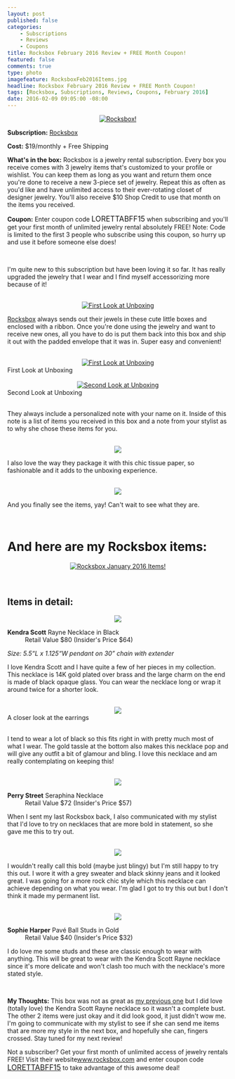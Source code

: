 ```yaml
---
layout: post
published: false
categories: 
    - Subscriptions
    - Reviews
    - Coupons
title: Rocksbox February 2016 Review + FREE Month Coupon!
featured: false
comments: true
type: photo
imagefeature: RocksboxFeb2016Items.jpg
headline: Rocksbox February 2016 Review + FREE Month Coupon!
tags: [Rocksbox, Subscriptions, Reviews, Coupons, February 2016]
date: 2016-02-09 09:05:00 -08:00
---
```


<center><a href="https://www.rocksbox.com" target="_blank">
<img src="/images/RocksboxFeb2016Package.jpg" border="0" style="border:none;max-width:100%;" alt="Rocksbox!" />
</a></center>

<p><b>Subscription:</b> <a href="https://www.rocksbox.com" target="_blank">Rocksbox</a></p>
<p><b>Cost:</b> $19/monthly + Free Shipping</p>
<p><b>What's in the box:</b> Rocksbox is a jewelry rental subscription. Every box you receive comes with 3 jewelry items that's customized to your profile or wishlist. You can keep them as long as you want and return them once you're done to receive a new 3-piece set of jewelry. Repeat this as often as you'd like and have unlimited access to their ever-rotating closet of designer jewelry. You'll also receive $10 Shop Credit to use that month on the items you received.</p>
<p><b>Coupon:</b> Enter coupon code <big>LORETTABFF15</big> when subscribing and you'll get your first month of unlimited jewelry rental absolutely FREE! Note: Code is limited to the first 3 people who subscribe using this coupon, so hurry up and use it before someone else does!</big></p>

<br>

<p>I'm quite new to this subscription but have been loving it so far. It has really upgraded the jewelry that I wear and I find myself accessorizing more because of it!</p>

<br>

<center><a href="https://www.rocksbox.com" target="_blank">
<img src="/images/RocksboxFeb2016Box.jpg" border="0" style="border:none;max-width:100%;" alt="First Look at Unboxing" />
</a></center>

<p><a href="https://www.rocksbox.com" target="_blank">Rocksbox</a> always sends out their jewels in these cute little boxes and enclosed with a ribbon. Once you're done using the jewelry and want to receive new ones, all you have to do is put them back into this box and ship it out with the padded envelope that it was in. Super easy and convenient!</p>

<br>

<center><a href="https://www.rocksbox.com" target="_blank">
<img src="/images/RocksboxFeb2016OpenBox.jpg" border="0" style="border:none;max-width:100%;" alt="First Look at Unboxing" />
</a></center>
<figcaption>First Look at Unboxing</figcaption>
<br>

<center><a href="https://www.rocksbox.com" target="_blank">
<img src="/images/RocksboxFeb2016OpenBox2.jpg" border="0" style="border:none;max-width:100%;" alt="Second Look at Unboxing" />
</a></center>
<figcaption>Second Look at Unboxing</figcaption>
<br>

<p>They always include a personalized note with your name on it. Inside of this note is a list of items you received in this box and a note from your stylist as to why she chose these items for you.</p>

<br>

<center><a href="https://www.rocksbox.com" target="_blank">
<img src="/images/RocksboxFeb2016OpenBox3.jpg" border="0" style="border:none;max-width:100%;" />
</a></center>
<p>I also love the way they package it with this chic tissue paper, so fashionable and it adds to the unboxing experience.</p>

<br>

<center><a href="https://www.rocksbox.com" target="_blank">
<img src="/images/RocksboxFeb2016OpenBox4.jpg" border="0" style="border:none;max-width:100%;" />
</a></center>
<p>And you finally see the items, yay! Can't wait to see what they are.</p>

<br>

# And here are my Rocksbox items:

<p><center><a href="https://www.rocksbox.com" target="_blank">
<img src="/images/RocksboxFeb2016Items.jpg" border="0" style="border:none;max-width:100%;" alt="Rocksbox January 2016 Items!" /></a></center></p>
<br>

## Items in detail:

<center><a href="https://www.rocksbox.com" target="_blank">
<img src="/images/RocksboxFeb2016KendraScottRayneNecklace.jpg" border="0" style="border:none;max-width:100%;" />
</a></center>

<DL>
<DT><b>Kendra Scott</b> Rayne Necklace in Black</DT>
<DD>Retail Value $80 (Insider's Price $64)</DD>
</DL>

<p><i>Size: 5.5“L x 1.125“W pendant on 30” chain with extender</i></p>

<p>I love Kendra Scott and I have quite a few of her pieces in my collection. This necklace is 14K gold plated over brass and the large charm on the end is made of black opaque glass. You can wear the necklace long or wrap it around twice for a shorter look.</p>

<br>

<center><a href="https://www.rocksbox.com" target="_blank">
<img src="/images/RocksboxFeb2016KendraScottRayneNecklace2.jpg" border="0" style="border:none;max-width:100%;" />
</a></center>
<figcaption>A closer look at the earrings</figcaption>
<br>

<p>I tend to wear a lot of black so this fits right in with pretty much most of what I wear. The gold tassle at the bottom also makes this necklace pop and will give any outfit a bit of glamour and bling. I love this necklace and am really contemplating on keeping this!</p>

<br>

<center><a href="https://www.rocksbox.com" target="_blank">
<img src="/images/RocksboxFeb2016PerryStreetSeraphinaNecklace.jpg" border="0" style="border:none;max-width:100%;" />
</a></center>

<DL>
<DT><b>Perry Street</b> Seraphina Necklace</DT>
<DD>Retail Value $72 (Insider's Price $57)</DD>
</DL>

<p>When I sent my last Rocksbox back, I also communicated with my stylist that I'd love to try on necklaces that are more bold in statement, so she gave me this to try out.</p>

<br>

<center><a href="https://www.rocksbox.com" target="_blank">
<img src="/images/RocksboxFeb2016PerryStreetSeraphinaNecklace2.jpg" border="0" style="border:none;max-width:100%;" />
</a></center>
<p>I wouldn't really call this bold (maybe just blingy) but I'm still happy to try this out. I wore it with a grey sweater and black skinny jeans and it looked great. I was going for a more rock chic style which this necklace can achieve depending on what you wear. I'm glad I got to try this out but I don't think it made my permanent list.</p>

<br>

<center><a href="https://www.rocksbox.com" target="_blank">
<img src="/images/RocksboxFeb2016SophieHarperPaveBallStuds.jpg" border="0" style="border:none;max-width:100%;" />
</a></center>

<DL>
<DT><b>Sophie Harper</b> Pavé Ball Studs in Gold</DT>
<DD>Retail Value $40 (Insider's Price $32)</DD>
</DL>

<p>I do love me some studs and these are classic enough to wear with anything. This will be great to wear with the Kendra Scott Rayne necklace since it's more delicate and won't clash too much with the necklace's more stated style.</p>

<br>

<p><i class="icon-exclamation-sign"></i><b> My Thoughts:</b> This box was not as great as <a href="http://whatsupmailbox.com/subscriptions/reviews/coupons/Rocksbox-Jewelry-Subscription-Box-January-2016-Review-Coupon/" target="_blank">my previous one</a> but I did love (totally love) the Kendra Scott Rayne necklace so it wasn't a complete bust. The other 2 items were just okay and it did look good, it just didn't wow me. I'm going to communicate with my stylist to see if she can send me items that are more my style in the next box, and hopefully she can, fingers crossed. Stay tuned for my next review!</p>

<p>Not a subscriber? Get your first month of unlimited access of jewelry rentals FREE! Visit their website<a href="https://www.rocksbox.com">www.rocksbox.com</a> and enter coupon code <a href="https://www.rocksbox.com" target="_blank"><big>LORETTABFF15</big></a> to take advantage of this awesome deal!</p>
